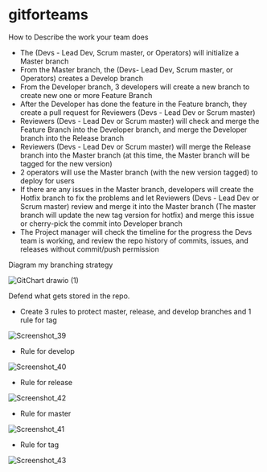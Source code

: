 # gitforteams
How to
Describe the work your team does
+ The (Devs - Lead Dev, Scrum master, or Operators) will initialize a Master branch
+ From the Master branch, the (Devs- Lead Dev, Scrum master, or Operators) creates a Develop branch
+ From the Developer branch, 3 developers will create a new branch to create new one or more Feature Branch
+ After the Developer has done the feature in the Feature branch, they create a pull request for Reviewers (Devs - Lead Dev or Scrum master)
+ Reviewers (Devs - Lead Dev or Scrum master) will check and merge the Feature Branch into the Developer branch, and merge the Developer branch into the Release branch
+ Reviewers (Devs - Lead Dev or Scrum master) will merge the Release branch into the Master branch (at this time, the Master branch will be tagged for the new version)
+ 2 operators will use the Master branch (with the new version tagged) to deploy for users
+ If there are any issues in the Master branch, developers will create the Hotfix branch to fix the problems and let Reviewers (Devs - Lead Dev or Scrum master) review and merge it into the Master branch (The master branch will update the new tag version for hotfix) and merge this issue or cherry-pick the commit into Developer branch
+ The Project manager will check the timeline for the progress the Devs team is working, and review the repo history of commits, issues, and releases without commit/push permission


Diagram my branching strategy

![GitChart drawio (1)](https://github.com/user-attachments/assets/04f38be8-1d45-4c7e-84b7-d0e6c637687e)


Defend what gets stored in the repo.

+ Create 3 rules to protect master, release, and develop branches and 1 rule for tag

![Screenshot_39](https://github.com/user-attachments/assets/ce0f4c4e-6e3c-4d19-aacf-00fcdc089d37)

+ Rule for develop

![Screenshot_40](https://github.com/user-attachments/assets/7ac600c0-be22-497c-8b74-c18786e978d8) 


+ Rule for release

![Screenshot_42](https://github.com/user-attachments/assets/b3c0216f-11a6-4034-96fe-933122528f73)

+ Rule for master

![Screenshot_41](https://github.com/user-attachments/assets/b78d365d-0173-4896-90e4-3b3e8fa91ed9)

+ Rule for tag

![Screenshot_43](https://github.com/user-attachments/assets/35398a1d-ceff-4b62-9ebe-39f89ec73ca3)



